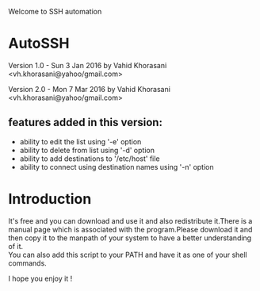 Welcome to SSH automation

AutoSSH
=========

Version 1.0 - Sun 3 Jan 2016
by Vahid Khorasani
<vh.khorasani@yahoo/gmail.com>


Version 2.0 - Mon 7 Mar 2016
by Vahid Khorasani
<vh.khorasani@yahoo/gmail.com>

features added in this version:
------------------------------
- ability to edit the list using '-e' option
- ability to delete from list using '-d' option
- ability to add destinations to '/etc/host' file
- ability to connect using destination names using '-n' option


Introduction 
================= 
It's free and you can download and use it and also redistribute it.There is a manual page which is associated with the program.Please download it and then copy it to the manpath of your system to have a better understanding of it.   
You can also add this script to your PATH and have it as one of your shell commands.

I hope you enjoy it !

